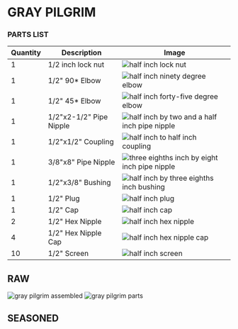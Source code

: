 # GRAY PILGRIM
### PARTS LIST
| Quantity | Description | Image |
| --------- | ------------ | --------|
| 1 | 1/2 inch lock nut | ![half inch lock nut](imageRef) |
| 1 | 1/2" 90* Elbow | ![half inch ninety degree elbow](imageRef) |
| 1 | 1/2" 45* Elbow | ![half inch forty-five degree elbow](imageRef) |
| 1 | 1/2"x2-1/2" Pipe Nipple | ![half inch by two and a half inch pipe nipple](imageRef) |
| 1 | 1/2"x1/2" Coupling | ![half inch to half inch coupling](imageRef) |
| 1 | 3/8"x8" Pipe Nipple | ![three eighths inch by eight inch pipe nipple](imageRef) |
| 1 | 1/2"x3/8" Bushing | ![half inch by three eighths inch bushing](imageRef) |
| 1 | 1/2" Plug | ![half inch plug](imageRef) |
| 1 | 1/2" Cap | ![half inch cap](imageRef) |
| 2 | 1/2" Hex Nipple | ![half inch hex nipple](imageRef) |
| 4 | 1/2" Hex Nipple Cap | ![half inch hex nipple cap](imageRef) |
| 10 | 1/2" Screen | ![half inch screen](imageRef) |

## RAW
![gray pilgrim assembled](https://gruntproof.github.io/IMG_4421.jpeg)
![gray pilgrim parts](https://gruntproof.github.io/IMG_4422.jpeg)

## SEASONED
